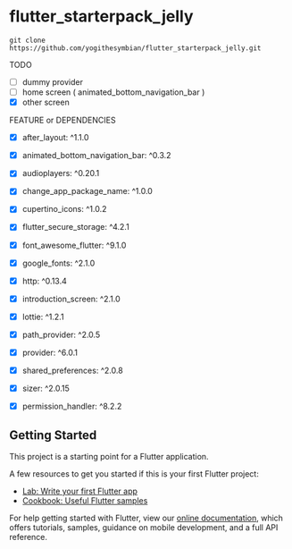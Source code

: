 # flutter_starterpack_jelly

```
git clone https://github.com/yogithesymbian/flutter_starterpack_jelly.git
```

TODO
- [ ] dummy provider
- [ ] home screen ( animated_bottom_navigation_bar )
- [x] other screen

FEATURE or DEPENDENCIES
- [x]   after_layout: ^1.1.0
- [x]   animated_bottom_navigation_bar: ^0.3.2
- [x]   audioplayers: ^0.20.1
- [x]   change_app_package_name: ^1.0.0
- [x]   cupertino_icons: ^1.0.2
- [x]   flutter_secure_storage: ^4.2.1
- [x]   font_awesome_flutter: ^9.1.0
- [x]   google_fonts: ^2.1.0
- [x]   http: ^0.13.4
- [x]   introduction_screen: ^2.1.0
- [x]   lottie: ^1.2.1
- [x]   path_provider: ^2.0.5
- [x]   provider: ^6.0.1
- [x]   shared_preferences: ^2.0.8
- [x]   sizer: ^2.0.15
- [x]   permission_handler: ^8.2.2



## Getting Started

This project is a starting point for a Flutter application.

A few resources to get you started if this is your first Flutter project:

- [Lab: Write your first Flutter app](https://flutter.dev/docs/get-started/codelab)
- [Cookbook: Useful Flutter samples](https://flutter.dev/docs/cookbook)

For help getting started with Flutter, view our
[online documentation](https://flutter.dev/docs), which offers tutorials,
samples, guidance on mobile development, and a full API reference.
